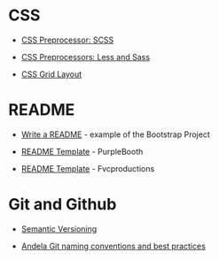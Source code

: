 # CSS
* [CSS Preprocessor: SCSS](https://medium.com/free-code-camp/how-to-get-better-at-writing-css-a1732c32a72f)

* [CSS Preprocessors: Less and Sass](https://www.coursera.org/learn/bootstrap-4/home/week/4)

* [CSS Grid Layout](https://app.pluralsight.com/player?course=css-grid-bootstrap-4-creating-site&author=mario-macari&name=7a5c388d-d612-43d9-95af-5795588d0c61&clip=0&mode=live)

# README
* [Write a README](https://github.com/twbs/bootstrap) - example of the Bootstrap Project

* [README Template](https://gist.github.com/PurpleBooth/109311bb0361f32d87a2) - PurpleBooth 

* [README Template](https://gist.github.com/fvcproductions/1bfc2d4aecb01a834b46) - Fvcproductions

# Git and Github
* [Semantic Versioning](https://semver.org/) 

* [Andela Git naming conventions and best practices](https://github.com/andela/bestpractices/wiki/Git-naming-conventions-and-best-practices)

